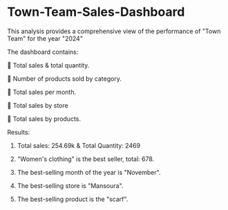 # Town-Team-Sales-Dashboard
This analysis provides a comprehensive view of the performance of "Town Team" for the year "2024"

The dashboard contains:

 📌 Total sales & total quantity.
 
 📌 Number of products sold by category.
 
 📌 Total sales per month.
 
 📌 Total sales by store
 
 📌 Total sales by products.
 

Results:

1. Total sales:
254.69k & Total Quantity: 2469

2. "Women's clothing" is the best seller, total: 678.
3. The best-selling month of the year is "November".
4. The best-selling store is "Mansoura".
5. The best-selling product is the "scarf".
